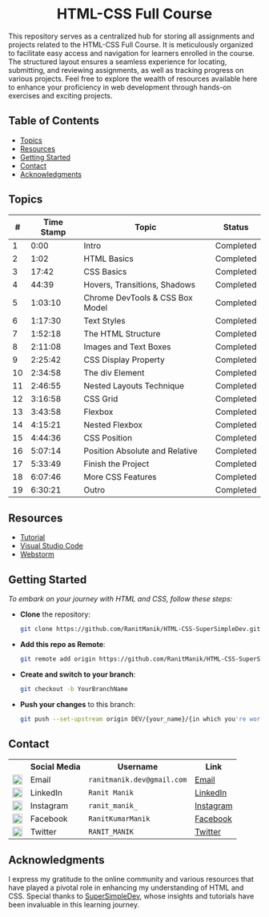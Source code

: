 <div align="center">
  <h1>HTML-CSS Full Course</h1>
</div>

This repository serves as a centralized hub for storing all assignments and projects related to the HTML-CSS Full Course. It is meticulously organized to facilitate easy access and navigation for learners enrolled in the course. The structured layout ensures a seamless experience for locating, submitting, and reviewing assignments, as well as tracking progress on various projects. Feel free to explore the wealth of resources available here to enhance your proficiency in web development through hands-on exercises and exciting projects.

## Table of Contents

- [Topics](#topics)
- [Resources](#resources)
- [Getting Started](#getting-started)
- [Contact](#contact)
- [Acknowledgments](#acknowledgments)

## Topics

| #   | Time Stamp | Topic                           | Status    |
| --- | ---------- | ------------------------------- | --------- |
| 1   | 0:00       | Intro                           | Completed |
| 2   | 1:02       | HTML Basics                     | Completed |
| 3   | 17:42      | CSS Basics                      | Completed |
| 4   | 44:39      | Hovers, Transitions, Shadows    | Completed |
| 5   | 1:03:10    | Chrome DevTools & CSS Box Model | Completed |
| 6   | 1:17:30    | Text Styles                     | Completed |
| 7   | 1:52:18    | The HTML Structure              | Completed |
| 8   | 2:11:08    | Images and Text Boxes           | Completed |
| 9   | 2:25:42    | CSS Display Property            | Completed |
| 10  | 2:34:58    | The div Element                 | Completed |
| 11  | 2:46:55    | Nested Layouts Technique        | Completed |
| 12  | 3:16:58    | CSS Grid                        | Completed |
| 13  | 3:43:58    | Flexbox                         | Completed |
| 14  | 4:15:21    | Nested Flexbox                  | Completed |
| 15  | 4:44:36    | CSS Position                    | Completed |
| 16  | 5:07:14    | Position Absolute and Relative  | Completed |
| 17  | 5:33:49    | Finish the Project              | Completed |
| 18  | 6:07:46    | More CSS Features               | Completed |
| 19  | 6:30:21    | Outro                           | Completed |

## Resources

* [Tutorial](https://www.youtube.com/watch?v=G3e-cpL7ofc)
* [Visual Studio Code](https://code.visualstudio.com/download)
* [Webstorm](https://www.jetbrains.com/webstorm/)

## Getting Started

_To embark on your journey with HTML and CSS, follow these steps:_

 - **Clone** the repository:

   ```bash
   git clone https://github.com/RanitManik/HTML-CSS-SuperSimpleDev.git
   ```

- **Add this repo as Remote**:

   ```bash
   git remote add origin https://github.com/RanitManik/HTML-CSS-SuperSimpleDev.git
   ```

- **Create and switch to your branch**:

   ```bash
   git checkout -b YourBranchName
   ```

- **Push your changes** to this branch:

   ```bash
   git push --set-upstream origin DEV/{your_name}/{in which you're working on}
   ```

## Contact

<table>
  <tr>
    <th></th>
    <th>Social Media</th>
    <th>Username</th>
    <th>Link</th>
  </tr>
  <tr>
    <td><img src="https://cdn4.iconfinder.com/data/icons/social-media-logos-6/512/112-gmail_email_mail-512.png" width="20" /></td>
    <td>Email</td>
    <td><code>ranitmanik.dev@gmail.com</code></td>
    <td><a href="mailto:ranitmanik.dev@gmail.com" target="_blank">Email</a></td>
  </tr>
  <tr>
    <td><img src="https://upload.wikimedia.org/wikipedia/commons/thumb/c/ca/LinkedIn_logo_initials.png/480px-LinkedIn_logo_initials.png" width="20" /></td>
    <td>LinkedIn</td>
    <td><code>Ranit Manik</code></td>
    <td><a href="https://www.linkedin.com/in/ranit-manik/" target="_blank">LinkedIn</a></td>
  </tr>
  <tr>
    <td><img src="https://upload.wikimedia.org/wikipedia/commons/thumb/a/a5/Instagram_icon.png/600px-Instagram_icon.png" width="20" /></td>
    <td>Instagram</td>
    <td><code>ranit_manik_</code></td>
    <td><a href="https://www.instagram.com/ranit_manik_/" target="_blank">Instagram</a></td>
  </tr>
  <tr>
    <td><img src="https://upload.wikimedia.org/wikipedia/commons/6/6c/Facebook_Logo_2023.png" width="20" /></td>
    <td>Facebook</td>
    <td><code>RanitKumarManik</code></td>
    <td><a href="https://www.facebook.com/RanitKumarManik/" target="_blank">Facebook</a></td>
  </tr>
  <tr>
    <td><img src="https://upload.wikimedia.org/wikipedia/commons/thumb/6/6f/Logo_of_Twitter.svg/512px-Logo_of_Twitter.svg.png" width="20" /></td>
    <td>Twitter</td>
    <td><code>RANIT_MANIK</code></td>
    <td><a href="https://twitter.com/RANIT_MANIK" target="_blank">Twitter</a></td>
  </tr>
</table>

## Acknowledgments

I express my gratitude to the online community and various resources that have played a pivotal role in enhancing my understanding of HTML and CSS. Special thanks to [SuperSimpleDev](https://www.youtube.com/@SuperSimpleDev), whose insights and tutorials have been invaluable in this learning journey.

